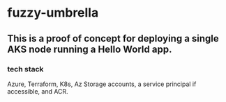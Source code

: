 # fuzzy-umbrella
## This is a proof of concept for deploying a single AKS node running a Hello World app. ##
### tech stack ###
Azure, Terraform, K8s, Az Storage accounts, a service principal if accessible, and ACR.
